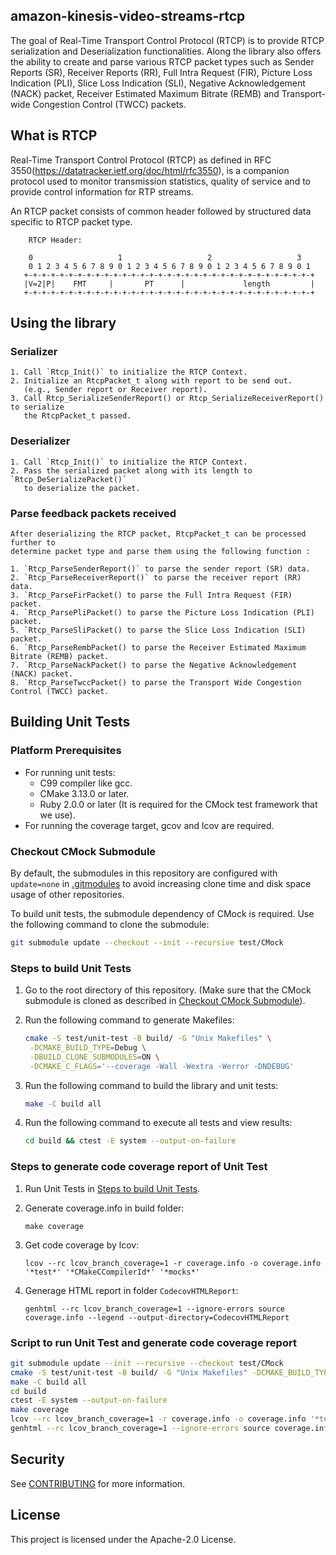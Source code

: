 ## amazon-kinesis-video-streams-rtcp

The goal of Real-Time Transport Control Protocol (RTCP) is to provide
RTCP serialization and Deserialization functionalities. Along the library
also offers the ability to create and parse various RTCP packet types such
as Sender Reports (SR), Receiver Reports (RR), Full Intra Request (FIR), Picture
Loss Indication (PLI), Slice Loss Indication (SLI), Negative Acknowledgement
(NACK) packet, Receiver Estimated Maximum Bitrate (REMB) and Transport-wide
Congestion Control (TWCC) packets.

## What is RTCP

Real-Time Transport Control Protocol (RTCP) as defined in RFC 3550(https://datatracker.ietf.org/doc/html/rfc3550), is a companion
protocol used to monitor transmission statistics, quality of service and to provide
control information for RTP streams.

An RTCP packet consists of common header followed by structured data specific to RTCP
packet type.

```
    RTCP Header:

    0                   1                   2                   3
    0 1 2 3 4 5 6 7 8 9 0 1 2 3 4 5 6 7 8 9 0 1 2 3 4 5 6 7 8 9 0 1
   +-+-+-+-+-+-+-+-+-+-+-+-+-+-+-+-+-+-+-+-+-+-+-+-+-+-+-+-+-+-+-+-+
   |V=2|P|    FMT     |       PT      |             length         |
   +-+-+-+-+-+-+-+-+-+-+-+-+-+-+-+-+-+-+-+-+-+-+-+-+-+-+-+-+-+-+-+-+

```

## Using the library

### Serializer
    1. Call `Rtcp_Init()` to initialize the RTCP Context.
    2. Initialize an RtcpPacket_t along with report to be send out.
       (e.g., Sender report or Receiver report).
    3. Call Rtcp_SerializeSenderReport() or Rtcp_SerializeReceiverReport() to serialize
       the RtcpPacket_t passed.

### Deserializer
    1. Call `Rtcp_Init()` to initialize the RTCP Context.
    2. Pass the serialized packet along with its length to `Rtcp_DeSerializePacket()`
       to deserialize the packet.

### Parse feedback packets received
    After deserializing the RTCP packet, RtcpPacket_t can be processed further to
    determine packet type and parse them using the following function :

    1. `Rtcp_ParseSenderReport()` to parse the sender report (SR) data.
    2. `Rtcp_ParseReceiverReport()` to parse the receiver report (RR)  data.
    3. `Rtcp_ParseFirPacket() to parse the Full Intra Request (FIR) packet.
    4. `Rtcp_ParsePliPacket() to parse the Picture Loss Indication (PLI) packet.
    5. `Rtcp_ParseSliPacket() to parse the Slice Loss Indication (SLI) packet.
    6. `Rtcp_ParseRembPacket() to parse the Receiver Estimated Maximum Bitrate (REMB) packet.
    7. `Rtcp_ParseNackPacket() to parse the Negative Acknowledgement (NACK) packet.
    8. `Rtcp_ParseTwccPacket() to parse the Transport Wide Congestion Control (TWCC) packet.

## Building Unit Tests

### Platform Prerequisites
- For running unit tests:
    - C99 compiler like gcc.
    - CMake 3.13.0 or later.
    - Ruby 2.0.0 or later (It is required for the CMock test framework that we
      use).
- For running the coverage target, gcov and lcov are required.

### Checkout CMock Submodule
By default, the submodules in this repository are configured with `update=none`
in [.gitmodules](./.gitmodules) to avoid increasing clone time and disk space
usage of other repositories.

To build unit tests, the submodule dependency of CMock is required. Use the
following command to clone the submodule:

```sh
git submodule update --checkout --init --recursive test/CMock
```

### Steps to build Unit Tests
1. Go to the root directory of this repository. (Make sure that the CMock
   submodule is cloned as described in [Checkout CMock Submodule](#checkout-cmock-submodule)).
2. Run the following command to generate Makefiles:

    ```sh
    cmake -S test/unit-test -B build/ -G "Unix Makefiles" \
     -DCMAKE_BUILD_TYPE=Debug \
     -DBUILD_CLONE_SUBMODULES=ON \
     -DCMAKE_C_FLAGS='--coverage -Wall -Wextra -Werror -DNDEBUG'
    ```
3. Run the following command to build the library and unit tests:

    ```sh
    make -C build all
    ```
4. Run the following command to execute all tests and view results:

    ```sh
    cd build && ctest -E system --output-on-failure
    ```

### Steps to generate code coverage report of Unit Test
1. Run Unit Tests in [Steps to build Unit Tests](#steps-to-build-unit-tests).
2. Generate coverage.info in build folder:

    ```
    make coverage
    ```
3. Get code coverage by lcov:

    ```
    lcov --rc lcov_branch_coverage=1 -r coverage.info -o coverage.info '*test*' '*CMakeCCompilerId*' '*mocks*'
    ```
4. Generage HTML report in folder `CodecovHTMLReport`:

    ```
    genhtml --rc lcov_branch_coverage=1 --ignore-errors source coverage.info --legend --output-directory=CodecovHTMLReport
    ```

### Script to run Unit Test and generate code coverage report

```sh
git submodule update --init --recursive --checkout test/CMock
cmake -S test/unit-test -B build/ -G "Unix Makefiles" -DCMAKE_BUILD_TYPE=Debug -DBUILD_CLONE_SUBMODULES=ON -DCMAKE_C_FLAGS='--coverage -Wall -Wextra -Werror -DNDEBUG -DLIBRARY_LOG_LEVEL=LOG_DEBUG'
make -C build all
cd build
ctest -E system --output-on-failure
make coverage
lcov --rc lcov_branch_coverage=1 -r coverage.info -o coverage.info '*test*' '*CMakeCCompilerId*' '*mocks*'
genhtml --rc lcov_branch_coverage=1 --ignore-errors source coverage.info --legend --output-directory=CodecovHTMLReport
```

## Security

See [CONTRIBUTING](CONTRIBUTING.md#security-issue-notifications) for more information.

## License

This project is licensed under the Apache-2.0 License.